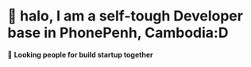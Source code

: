  # 👋 halo, I am a self-tough Developer base in PhonePenh, Cambodia:D
👀 **Looking people for build startup together**
